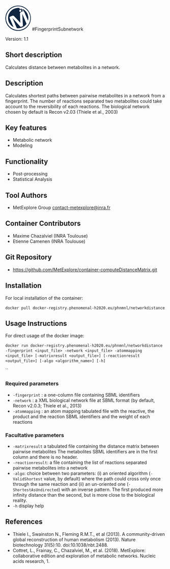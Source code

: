 ![LOGO](Logo_Metexplore.png)
#FingerprintSubnetwork

Version: 1.1

## Short description
Calculates distance between metabolites in a network.

## Description
Calculates shortest paths between pairwise metabolites in a network from a fingerprint. The number of reactions separated two metabolites could take account to the reversibility of each reactions. The biological network chosen by default is Recon v2.03 (Thiele et al., 2003)

## Key features
- Metabolic network
- Modeling

## Functionality
- Post-processing
- Statistical Analysis

## Tool Authors
- MetExplore Group contact-metexplore@inra.fr

## Container Contributors
- Maxime Chazalviel (INRA Toulouse)
- Etienne Camenen (INRA Toulouse)

## Git Repository
- https://github.com/MetExplore/container-computeDistanceMatrix.git

## Installation
For local installation of the container:
```
docker pull docker-registry.phenomenal-h2020.eu/phnmnl/networkdistance
```

## Usage Instructions
For direct usage of the docker image:

```
docker run docker-registry.phenomenal-h2020.eu/phnmnl/networkdistance -fingerprint <input_file> -network <input_file> -atommapping <input_file> [-matrixresult <output_file>] [-reactionresult <output_file>] [-algo <algorithm_name>] [-h]
```
``

### Required  parameters
- ```-fingerprint``` :  a one-column file containing SBML identifiers 
- ```-network``` : a XML biological network file at SBML format (by default, Recon v2.0.3; Thiele et al., 2013)
- ```-atommapping``` : an atom mapping tabulated file with the reactive, the product and the reaction SBML identifiers and the weight of each reactions

### Facultative parameters 
- ```-matrixresult``` a tabulated file containing the distance matrix between pairwise metabolites The metabolites SBML identifiers are in the first column and there is no header.
- ```-reactionresult```: a file containing the list of reactions separated pairwise metabolites into a network
- ```-algo```: choice between two parameters: (i) an oriented algorithm (```-ValidShortest``` value, by default) where the path could cross only once through the same reaction and (ii) an un-oriented one (```-ShortestAsUndirected```) with an inverse pattern. The first produced more infinity distance than the second, but is more close to the biological reality. 
- ```-h``` display help

## References
- Thiele I., Swainston N., Fleming R.M.T., et al (2013). A community-driven global reconstruction of human metabolism (2013). Nature biotechnology 31(5):10. doi:10.1038/nbt.2488.
- Cottret, L., Frainay, C., Chazalviel, M., et al. (2018). MetExplore: collaborative edition and exploration of metabolic networks. Nucleic acids research, 1.